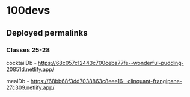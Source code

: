 # 100devs

## Deployed permalinks

### Classes 25-28

cocktailDb - https://68c057c12443c700ceba77fe--wonderful-pudding-20851d.netlify.app/

mealDb - https://68bb68f3dd7038863c8eee16--clinquant-frangipane-27c309.netlify.app/
